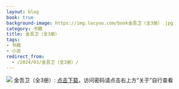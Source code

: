 ```yaml
---
layout: blog
book: true
background-image: https://img.locyoo.com/book金吾卫（全3册）.jpg
category: 书籍
title: 金吾卫（全3册）
tags:
- 书籍
- 小说
redirect_from:
  - /2024/03/金吾卫（全3册）/
---
```

![](https://img.locyoo.com/book金吾卫（全3册）.jpg)
金吾卫（全3册）: <a name = "ref1" href="https://url18.ctfile.com/f/50983618-1380049036-2a405b?p=3619">点击下载</a>，访问密码请点击右上方“关于”自行查看